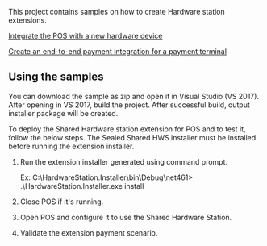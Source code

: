 This project contains samples on how to create Hardware station extensions.

[Integrate the POS with a new hardware device](https://docs.microsoft.com/en-us/dynamics365/commerce/dev-itpro/hardware-device-extension)

[Create an end-to-end payment integration for a payment terminal](https://docs.microsoft.com/en-us/dynamics365/commerce/dev-itpro/end-to-end-payment-extension)

## Using the samples

You can download the sample as zip and open it in Visual Studio (VS 2017).
After opening in VS 2017, build the project. After successful build, output installer package will be created.

To deploy the Shared Hardware station extension for POS and to test it, follow the below steps.
The Sealed Shared HWS installer must be installed before running the extension installer.

1. Run the extension installer generated using command prompt.

   Ex: C:\HardwareStation.Installer\bin\Debug\net461> .\HardwareStation.Installer.exe install

2. Close POS if it's running.
3. Open POS and configure it to use the Shared Hardware Station.
4. Validate the extension payment scenario.
